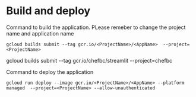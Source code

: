 # Build and deploy

Command to build the application. PLease remeber to change the project name and application name
```
gcloud builds submit --tag gcr.io/<ProjectName>/<AppName>  --project=<ProjectName>
```

gcloud builds submit --tag gcr.io/chefbc/streamlit  --project=chefbc

Command to deploy the application
```
gcloud run deploy --image gcr.io/<ProjectName>/<AppName> --platform managed  --project=<ProjectName> --allow-unauthenticated
```

